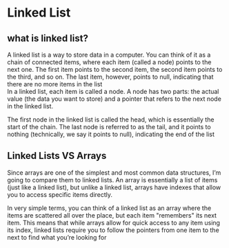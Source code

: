 # Linked List

## what is linked list?

A linked list is a way to store data in a computer. You can think of it as a chain of connected items, where each item (called a node) points to the next one. The first item points to the second item, the second item points to the third, and so on. The last item, however, points to null, indicating that there are no more items in the list
<br/>
In a linked list, each item is called a node. A node has two parts: the actual value (the data you want to store) and a pointer that refers to the next node in the linked list.

The first node in the linked list is called the head, which is essentially the start of the chain. The last node is referred to as the tail, and it points to nothing (technically, we say it points to null), indicating the end of the list
<br/>

## Linked Lists VS Arrays

Since arrays are one of the simplest and most common data structures, I’m going to compare them to linked lists. An array is essentially a list of items (just like a linked list), but unlike a linked list, arrays have indexes that allow you to access specific items directly.

In very simple terms, you can think of a linked list as an array where the items are scattered all over the place, but each item "remembers" its next item. This means that while arrays allow for quick access to any item using its index, linked lists require you to follow the pointers from one item to the next to find what you’re looking for
